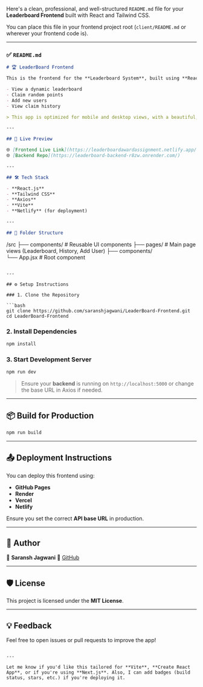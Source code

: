 Here's a clean, professional, and well-structured `README.md` file for your **Leaderboard Frontend** built with React and Tailwind CSS.

You can place this file in your frontend project root (`client/README.md` or wherever your frontend code is).

---

### ✅ `README.md`

```markdown
# 🏆 LeaderBoard Frontend

This is the frontend for the **Leaderboard System**, built using **React.js** and **Tailwind CSS**. The application allows users to:

- View a dynamic leaderboard
- Claim random points
- Add new users
- View claim history

> This app is optimized for mobile and desktop views, with a beautiful, responsive UI.

---

## 🚀 Live Preview

🌐 [Frontend Live Link](https://leaderboardawardassignment.netlify.app/)  
🌐 [Backend Repo](https://leaderboard-backend-r8zw.onrender.com/)

---

## 🛠️ Tech Stack

- **React.js**
- **Tailwind CSS**
- **Axios**
- **Vite** 
- **Netlify** (for deployment)

---

## 📁 Folder Structure

```

/src
├── components/      # Reusable UI components
├── pages/           # Main page views (Leaderboard, History, Add User)
├── components/         
└── App.jsx          # Root component

````

---

## ⚙️ Setup Instructions

### 1. Clone the Repository

```bash
git clone https://github.com/saranshjagwani/LeaderBoard-Frontend.git
cd LeaderBoard-Frontend
````

### 2. Install Dependencies

```bash
npm install
```

### 3. Start Development Server

```bash
npm run dev
```

> Ensure your **backend** is running on `http://localhost:5000` or change the base URL in Axios if needed.

---

## 📦 Build for Production

```bash
npm run build
```

---

## 📤 Deployment Instructions

You can deploy this frontend using:

* **GitHub Pages**
* **Render**
* **Vercel**
* **Netlify**

Ensure you set the correct **API base URL** in production.

---

## 🙌 Author

👤 **Saransh Jagwani**
🔗 [GitHub](https://github.com/saranshjagwani)

---

## 🛡️ License

This project is licensed under the **MIT License**.

---

## 💡 Feedback

Feel free to open issues or pull requests to improve the app!

```

---

Let me know if you'd like this tailored for **Vite**, **Create React App**, or if you're using **Next.js**. Also, I can add badges (build status, stars, etc.) if you're deploying it.
```
